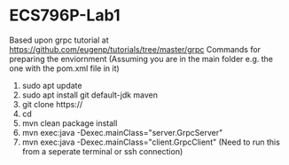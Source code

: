 # ECS796P-Lab1
Based upon grpc tutorial at https://github.com/eugenp/tutorials/tree/master/grpc
Commands for preparing the enviornment (Assuming you are in the main folder e.g. the one with the pom.xml file in it)
1. sudo apt update
2. sudo apt install git default-jdk maven
3. git clone https://
4. cd 
5. mvn clean package install
6. mvn exec:java -Dexec.mainClass="server.GrpcServer"
7. mvn exec:java -Dexec.mainClass="client.GrpcClient" (Need to run this from a seperate terminal or ssh connection)
